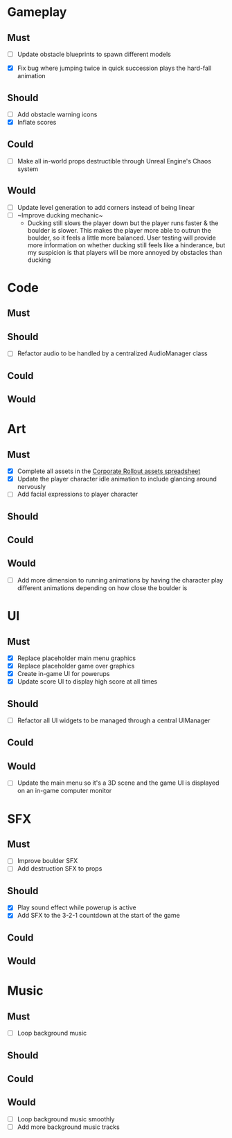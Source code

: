# Gameplay
## Must
- [ ] Update obstacle blueprints to spawn different models
- [x] Fix bug where jumping twice in quick succession plays the hard-fall animation


## Should
- [ ] Add obstacle warning icons
- [x] Inflate scores

## Could
- [ ] Make all in-world props destructible through Unreal Engine's Chaos system

## Would
- [ ] Update level generation to add corners instead of being linear
- [ ] ~Improve ducking mechanic~
    - Ducking still slows the player down but the player runs faster & the boulder is slower. This makes the player more able to outrun the boulder, so it feels a little more balanced. User testing will provide more information on whether ducking still feels like a hinderance, but my suspicion is that players will be more annoyed by obstacles than ducking


# Code
## Must

## Should
- [ ] Refactor audio to be handled by a centralized AudioManager class

## Could

## Would


# Art
## Must
- [x] Complete all assets in the [Corporate Rollout assets spreadsheet](https://docs.google.com/spreadsheets/d/191MOwSGsKXqwEgvzihiEf_zCXeHrzPd34X6nVXWNiSo/edit#gid=0)
- [x] Update the player character idle animation to include glancing around nervously
- [ ] Add facial expressions to player character

## Should

## Could

## Would
- [ ] Add more dimension to running animations by having the character play different animations depending on how close the boulder is


# UI
## Must
- [x] Replace placeholder main menu graphics
- [x] Replace placeholder game over graphics
- [x] Create in-game UI for powerups
- [x] Update score UI to display high score at all times

## Should
- [ ] Refactor all UI widgets to be managed through a central UIManager

## Could
## Would
- [ ] Update the main menu so it's a 3D scene and the game UI is displayed on an in-game computer monitor


# SFX
## Must
- [ ] Improve boulder SFX
- [ ] Add destruction SFX to props

## Should
- [x] Play sound effect while powerup is active
- [x] Add SFX to the 3-2-1 countdown at the start of the game

## Could

## Would


# Music
## Must
- [ ] Loop background music

## Should
## Could
## Would
- [ ] Loop background music smoothly
- [ ] Add more background music tracks